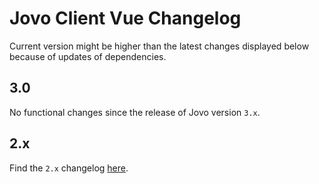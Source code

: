# Jovo Client Vue Changelog

Current version might be higher than the latest changes displayed below because of updates of dependencies.

## 3.0

No functional changes since the release of Jovo version `3.x`.

## 2.x

Find the `2.x` changelog [here](https://github.com/jovotech/jovo-framework/blob/v2/CHANGELOG.md).